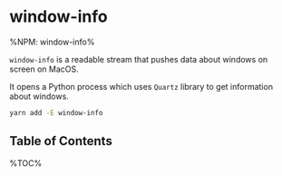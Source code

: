 # window-info

%NPM: window-info%

`window-info` is a readable stream that pushes data about windows on screen on MacOS.

It opens a Python process which uses `Quartz` library to get information about windows.

```sh
yarn add -E window-info
```

## Table of Contents

%TOC%
